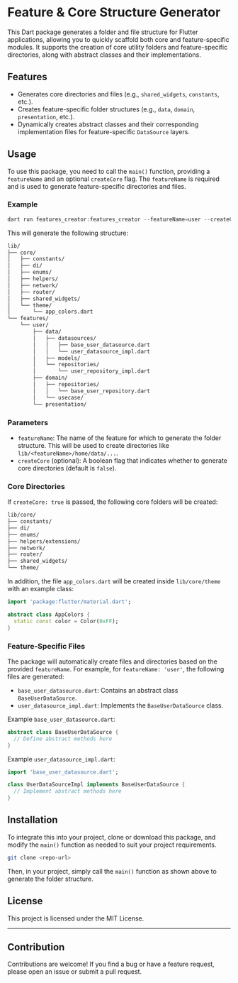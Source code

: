 # Feature & Core Structure Generator

This Dart package generates a folder and file structure for Flutter applications, allowing you to quickly scaffold both core and feature-specific modules. It supports the creation of core utility folders and feature-specific directories, along with abstract classes and their implementations.

## Features

- Generates core directories and files (e.g., `shared_widgets`, `constants`, etc.).
- Creates feature-specific folder structures (e.g., `data`, `domain`, `presentation`, etc.).
- Dynamically creates abstract classes and their corresponding implementation files for feature-specific `DataSource` layers.

## Usage

To use this package, you need to call the `main()` function, providing a `featureName` and an optional `createCore` flag. The `featureName` is required and is used to generate feature-specific directories and files.

### Example

```dart
dart run features_creator:features_creator --featureName=user --createCore
```

This will generate the following structure:

```bash
lib/
├── core/
│   ├── constants/
│   ├── di/
│   ├── enums/
│   ├── helpers/
│   ├── network/
│   ├── router/
│   ├── shared_widgets/
│   └── theme/
│       └── app_colors.dart
└── features/
    └── user/
        ├── data/
        │   ├── datasources/
        │   │   ├── base_user_datasource.dart
        │   │   └── user_datasource_impl.dart
        │   ├── models/
        │   └── repositories/
        │       └── user_repository_impl.dart
        ├── domain/
        │   ├── repositories/
        │   │   └── base_user_repository.dart
        │   └── usecase/
        └── presentation/

```

### Parameters

- `featureName`: The name of the feature for which to generate the folder structure. This will be used to create directories like `lib/<featureName>/home/data/...`.
- `createCore` (optional): A boolean flag that indicates whether to generate core directories (default is `false`).

### Core Directories

If `createCore: true` is passed, the following core folders will be created:

```bash
lib/core/
├── constants/
├── di/
├── enums/
├── helpers/extensions/
├── network/
├── router/
├── shared_widgets/
└── theme/
```

In addition, the file `app_colors.dart` will be created inside `lib/core/theme` with an example class:

```dart
import 'package:flutter/material.dart';

abstract class AppColors {
  static const color = Color(0xFF);
}
```

### Feature-Specific Files

The package will automatically create files and directories based on the provided `featureName`. For example, for `featureName: 'user'`, the following files are generated:

- `base_user_datasource.dart`: Contains an abstract class `BaseUserDataSource`.
- `user_datasource_impl.dart`: Implements the `BaseUserDataSource` class.

Example `base_user_datasource.dart`:

```dart
abstract class BaseUserDataSource {
  // Define abstract methods here
}
```

Example `user_datasource_impl.dart`:

```dart
import 'base_user_datasource.dart';

class UserDataSourceImpl implements BaseUserDataSource {
  // Implement abstract methods here
}
```

## Installation

To integrate this into your project, clone or download this package, and modify the `main()` function as needed to suit your project requirements.

```bash
git clone <repo-url>
```

Then, in your project, simply call the `main()` function as shown above to generate the folder structure.

## License

This project is licensed under the MIT License.

---

## Contribution

Contributions are welcome! If you find a bug or have a feature request, please open an issue or submit a pull request.
